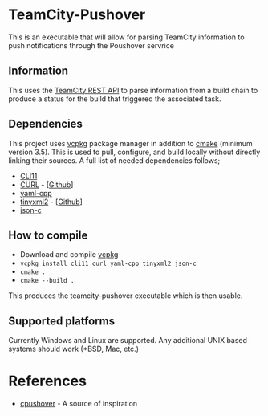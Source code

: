 # TeamCity-Pushover
This is an executable that will allow for parsing TeamCity information to push notifications through the Poushover servrice

## Information
This uses the [TeamCity REST API](https://www.jetbrains.com/help/teamcity/rest-api.html) to parse information from a build chain to produce a status for the build that triggered the associated task.

## Dependencies
This project uses [vcpkg](https://github.com/microsoft/vcpkg) package manager in addition to [cmake](https://cmake.org/) (minimum version 3.5). This is used to pull, configure, and build locally without directly linking their sources. A full list of needed dependencies follows;
* [CLI11](https://github.com/CLIUtils/CLI11)
* [CURL](https://curl.haxx.se/libcurl/) - [[Github](https://github.com/curl/curl)]
* [yaml-cpp](https://github.com/jbeder/yaml-cpp)
* [tinyxml2](www.grinninglizard.com/tinyxml2) - [[Github](https://github.com/leethomason/tinyxml2)]
* [json-c](https://github.com/json-c/json-c)

## How to compile
* Download and compile [vcpkg](https://github.com/microsoft/vcpkg)
* `vcpkg install cli11 curl yaml-cpp tinyxml2 json-c`
* `cmake .`
* `cmake --build .`

This produces the teamcity-pushover executable which is then usable.

## Supported platforms
Currently Windows and Linux are supported. Any additional UNIX based systems should work (*BSD, Mac, etc.)

# References
* [cpushover](https://github.com/cbjartli/cpushover) - A source of inspiration